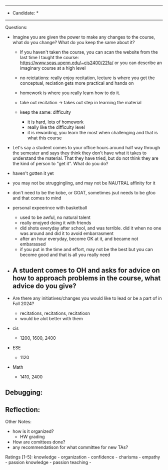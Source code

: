 ***************************
* Candidate:  *
***************************
Questions:
- Imagine you are given the power to make any changes to the course, what do you change? What do you keep the same about it?
  - If you haven't taken the course, you can scan the website from the last time I taught the course: https://www.seas.upenn.edu/~cis2400/22fa/ or you can describe an imaginary course at a high level
  - no reictations: really enjoy recitation, lecture is where you get the conceptual, reciation gets more practical and hands on
  - homework is where you really learn how to do it.
  - take out recitation -> takes out step in learning the material

  - keep the same: difficulty
    - it is hard, lots of homework
    - really like the difficulty level
    - it is rewarding, you learn the most when challenging and that is what this course 

- Let's say a student comes to your office hours around half way through the semester and says they think they don't have what it takes to understand the material. That they have tried, but do not think they are the kind of person to "get it". What do you do?
 - haven't gotten it yet
 - you may not be struggingling, and may not be NAUTRAL affinity for it
 - don't need to be the kobe, or GOAT, sometimes jsut needs to be gfoo and that comes to mind
 - personal expeerince with basketball
   - used to be awful, no natural talent
   - really enojyed doing it with friends
   - did shots everyday after school, and was terrible. did it when no one was around and did it to avoid embarrasment
   - after an hour everyday, become OK at it, and became not embarassed
   - if you put in the time and effort, may not be the best but you can become good and that is all you really need

- A student comes to OH and asks for advice on how to approach problems in the course, what advice do you give?
  -

- Are there any initiatives/changes you would like to lead or be a part of in Fall 2024?
  - recitations, recitations, recitatiosn
  - would be alot better with them

- cis
  - 1200, 1600, 2400
- ESE
  - 1120
- Math
  - 1410, 2400 

Debugging:
- 



Reflection:
- 



Other Notes:
- how is it organized?
  - HW grading
- How are comittees done?
- any recommendatison for what committee for new TAs?


Ratings [1-5]:
knowledge         - 
organization      - 
confidence        - 
charisma          - 
empathy           - 
passion knowledge -
passion teaching  - 